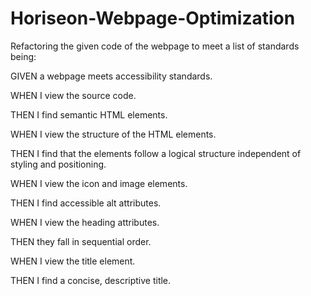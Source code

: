 # Horiseon-Webpage-Optimization

Refactoring the given code of the webpage to meet a list of standards being:

GIVEN a webpage meets accessibility standards.

WHEN I view the source code.

THEN I find semantic HTML elements.

WHEN I view the structure of the HTML elements.

THEN I find that the elements follow a logical structure independent of styling and positioning.

WHEN I view the icon and image elements.

THEN I find accessible alt attributes.

WHEN I view the heading attributes.

THEN they fall in sequential order.

WHEN I view the title element.

THEN I find a concise, descriptive title.



